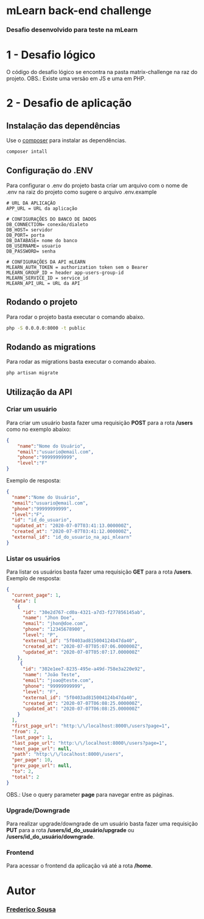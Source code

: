 # mLearn back-end challenge

### Desafio desenvolvido para teste na mLearn

# 1 - Desafio lógico
O código do desafio lógico se encontra na pasta matrix-challenge na raz do projeto.
OBS.: Existe uma versão em JS e uma em PHP.

# 2 - Desafio de aplicação

## Instalação das dependências

Use o [composer](https://getcomposer.org/) para instalar as dependências.

```bash
composer intall
```

## Configuração do .ENV

Para configurar o .env do projeto basta criar um arquivo com o nome de .env na raiz do projeto como sugere o arquivo .env.example

```env
# URL DA APLICAÇÃO
APP_URL = URL da aplicação

# CONFIGURAÇÕES DO BANCO DE DADOS
DB_CONNECTION= conexão/dialeto
DB_HOST= servidor
DB_PORT= porta
DB_DATABASE= nome do banco
DB_USERNAME= usuario
DB_PASSWORD= senha

# CONFIGURAÇÕES DA API mLEARN
MLEARN_AUTH_TOKEN = authorization token sem o Bearer
MLEARN_GROUP_ID = header app-users-group-id
MLEARN_SERVICE_ID = service_id
MLEARN_API_URL = URL da API
```

## Rodando o projeto

Para rodar o projeto basta executar o comando abaixo.

```bash
php -S 0.0.0.0:8000 -t public
```

## Rodando as migrations

Para rodar as migrations basta executar o comando abaixo.

```bash
php artisan migrate
```

## Utilização da API
### Criar um usuário
Para criar um usuário basta fazer uma requisição **POST** para a rota **/users** como no exemplo abaixo:

```json
{
	"name":"Nome do Usuário",
	"email":"usuario@email.com",
	"phone":"99999999999",
	"level":"F"
}
```

Exemplo de resposta:

```json
{
  "name":"Nome do Usuário",
  "email":"usuario@email.com",
  "phone":"99999999999",
  "level":"F",
  "id": "id_do_usuario",
  "updated_at": "2020-07-07T03:41:13.000000Z",
  "created_at": "2020-07-07T03:41:12.000000Z",
  "external_id": "id_do_usuario_na_api_mlearn"
}
```

### Listar os usuários
Para listar os usuários basta fazer uma requisição **GET** para a rota **/users**.
Exemplo de resposta:

```json
{
  "current_page": 1,
  "data": [
    {
      "id": "30e2d767-cd0a-4321-a7d3-f277856145ab",
      "name": "Jhon Doe",
      "email": "jhon@doe.com",
      "phone": "12345678900",
      "level": "P",
      "external_id": "5f0403ad815004124b47da40",
      "created_at": "2020-07-07T05:07:06.000000Z",
      "updated_at": "2020-07-07T05:07:17.000000Z"
    },
     {
      "id": "302e1ee7-8235-495e-a49d-758e3a220e92",
      "name": "João Teste",
      "email": "joao@teste.com",
      "phone": "99999999999",
      "level": "F",
      "external_id": "5f0403ad815004124b47da40",
      "created_at": "2020-07-07T06:08:25.000000Z",
      "updated_at": "2020-07-07T06:08:25.000000Z"
    }
  ],
  "first_page_url": "http:\/\/localhost:8000\/users?page=1",
  "from": 2,
  "last_page": 1,
  "last_page_url": "http:\/\/localhost:8000\/users?page=1",
  "next_page_url": null,
  "path": "http:\/\/localhost:8000\/users",
  "per_page": 10,
  "prev_page_url": null,
  "to": 2,
  "total": 2
}
```
OBS.: Use o query parameter **page** para navegar entre as páginas.


### Upgrade/Downgrade
Para realizar upgrade/downgrade de um usuário basta fazer uma requisição **PUT** para a rota **/users/id_do_usuário/upgrade** ou **/users/id_do_usuário/downgrade**.

### Frontend
Para acessar o frontend da aplicação vá até a rota **/home**.

# Autor

### [Frederico Sousa](http://github.com/fredericosousa)
<!-- 
# Licença

### [MIT](https://choosealicense.com/licenses/mit/) -->
